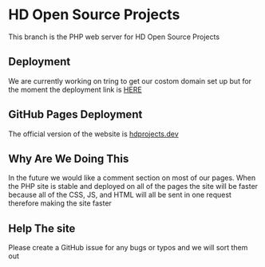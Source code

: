 # HD Open Source Projects

This branch is the PHP web server for HD Open Source Projects

## Deployment

We are currently working on tring to get our costom domain set up but for the moment the deployment link is [HERE](hdprojects.rf.gd)

## GitHub Pages Deployment

The official version of the website is [hdprojects.dev](hdprojects.dev)

## Why Are We Doing This

In the future we would like a comment section on most of our pages. When the PHP site is stable and deployed on all of the pages the site will be faster because all of the CSS, JS, and HTML will all be sent in one request therefore making the site faster

## Help The site

Please create a GitHub issue for any bugs or typos and we will sort them out
